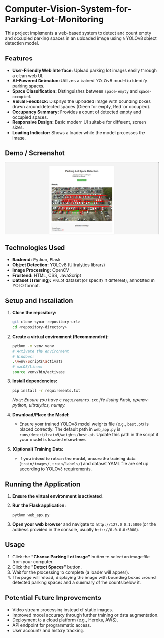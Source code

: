 ﻿# Computer-Vision-System-for-Parking-Lot-Monitoring

This project implements a web-based system to detect and count empty and occupied parking spaces in an uploaded image using a YOLOv8 object detection model.

## Features

*   **User-Friendly Web Interface:** Upload parking lot images easily through a clean web UI.
*   **AI-Powered Detection:** Utilizes a trained YOLOv8 model to identify parking spaces.
*   **Space Classification:** Distinguishes between `space-empty` and `space-occupied`.
*   **Visual Feedback:** Displays the uploaded image with bounding boxes drawn around detected spaces (Green for empty, Red for occupied).
*   **Occupancy Summary:** Provides a count of detected empty and occupied spaces.
*   **Responsive Design:** Basic modern UI suitable for different, screen sizes.
*   **Loading Indicator:** Shows a loader while the model processes the image.

## Demo / Screenshot

![Application Demo](webapp_screenshot.png)

## Technologies Used

*   **Backend:** Python, Flask
*   **Object Detection:** YOLOv8 (Ultralytics library)
*   **Image Processing:** OpenCV
*   **Frontend:** HTML, CSS, JavaScript
*   **Dataset (Training):** PKLot dataset (or specify if different), annotated in YOLO format.

## Setup and Installation

1.  **Clone the repository:**

    ```bash
    git clone <your-repository-url>
    cd <repository-directory>
    ```

2.  **Create a virtual environment (Recommended):**

    ```bash
    python -m venv venv
    # Activate the environment
    # Windows:
    .\venv\Scripts\activate
    # macOS/Linux:
    source venv/bin/activate
    ```

3.  **Install dependencies:**

    ```bash
    pip install -r requirements.txt
    ```

    *Note: Ensure you have a `requirements.txt` file listing Flask, opencv-python, ultralytics, numpy.*

4.  **Download/Place the Model:**

    *   Ensure your trained YOLOv8 model weights file (e.g., `best.pt`) is placed correctly. The default path in `web_app.py` is `runs/detect/train9/weights/best.pt`. Update this path in the script if your model is located elsewhere.

5.  **(Optional) Training Data:**

    *   If you intend to retrain the model, ensure the training data (`train/images/`, `train/labels/`) and dataset YAML file are set up according to YOLOv8 requirements.

## Running the Application

1.  **Ensure the virtual environment is activated.**
2.  **Run the Flask application:**

    ```bash
    python web_app.py
    ```

3.  **Open your web browser** and navigate to `http://127.0.0.1:5000` (or the address provided in the console, usually `http://0.0.0.0:5000`).

## Usage

1.  Click the **"Choose Parking Lot Image"** button to select an image file from your computer.
2.  Click the **"Detect Spaces"** button.
3.  Wait for the processing to complete (a loader will appear).
4.  The page will reload, displaying the image with bounding boxes around detected parking spaces and a summary of the counts below it.

## Potential Future Improvements

*   Video stream processing instead of static images.
*   Improved model accuracy through further training or data augmentation.
*   Deployment to a cloud platform (e.g., Heroku, AWS).
*   API endpoint for programmatic access.
*   User accounts and history tracking.
